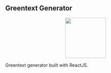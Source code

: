 ## Greentext Generator

<p align="center">
    <img widht=128 height=128 src="https://github.com/idontreallywolf/greentext-generator/blob/main/public/gt.png" />
</p>

Greentext generator built with ReactJS.
